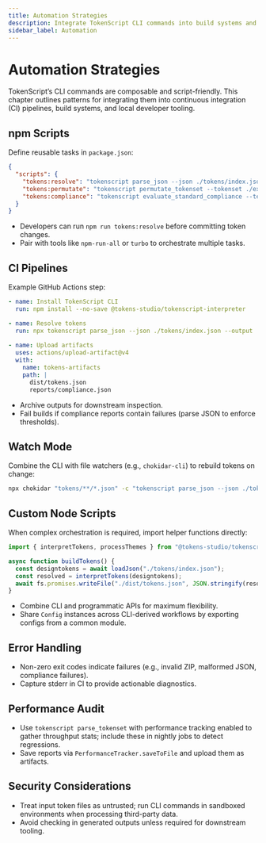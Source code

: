 ```yaml
---
title: Automation Strategies
description: Integrate TokenScript CLI commands into build systems and CI pipelines.
sidebar_label: Automation
---
```


# Automation Strategies

TokenScript’s CLI commands are composable and script-friendly. This chapter outlines patterns for integrating them into continuous integration (CI) pipelines, build systems, and local developer tooling.

## npm Scripts

Define reusable tasks in `package.json`:

```json
{
  "scripts": {
    "tokens:resolve": "tokenscript parse_json --json ./tokens/index.json --output ./dist/tokens.json",
    "tokens:permutate": "tokenscript permutate_tokenset --tokenset ./exports/tokens.zip --permutate-on Mode --permutate-to Mode --output ./dist/permutations.json",
    "tokens:compliance": "tokenscript evaluate_standard_compliance --test-dir ./data/compliance-suite/tests"
  }
}
```

- Developers can run `npm run tokens:resolve` before committing token changes.
- Pair with tools like `npm-run-all` or `turbo` to orchestrate multiple tasks.

## CI Pipelines

Example GitHub Actions step:

```yaml
- name: Install TokenScript CLI
  run: npm install --no-save @tokens-studio/tokenscript-interpreter

- name: Resolve tokens
  run: npx tokenscript parse_json --json ./tokens/index.json --output ./dist/tokens.json
  
- name: Upload artifacts
  uses: actions/upload-artifact@v4
  with:
    name: tokens-artifacts
    path: |
      dist/tokens.json
      reports/compliance.json
```

- Archive outputs for downstream inspection.
- Fail builds if compliance reports contain failures (parse JSON to enforce thresholds).

## Watch Mode

Combine the CLI with file watchers (e.g., `chokidar-cli`) to rebuild tokens on change:

```bash
npx chokidar "tokens/**/*.json" -c "tokenscript parse_json --json ./tokens/index.json --output ./dist/tokens.json"
```

## Custom Node Scripts

When complex orchestration is required, import helper functions directly:

```ts
import { interpretTokens, processThemes } from "@tokens-studio/tokenscript-interpreter";

async function buildTokens() {
  const designtokens = await loadJson("./tokens/index.json");
  const resolved = interpretTokens(designtokens);
  await fs.promises.writeFile("./dist/tokens.json", JSON.stringify(resolved, null, 2));
}
```

- Combine CLI and programmatic APIs for maximum flexibility.
- Share `Config` instances across CLI-derived workflows by exporting configs from a common module.

## Error Handling

- Non-zero exit codes indicate failures (e.g., invalid ZIP, malformed JSON, compliance failures).
- Capture stderr in CI to provide actionable diagnostics.

## Performance Audit

- Use `tokenscript parse_tokenset` with performance tracking enabled to gather throughput stats; include these in nightly jobs to detect regressions.
- Save reports via `PerformanceTracker.saveToFile` and upload them as artifacts.

## Security Considerations

- Treat input token files as untrusted; run CLI commands in sandboxed environments when processing third-party data.
- Avoid checking in generated outputs unless required for downstream tooling.
